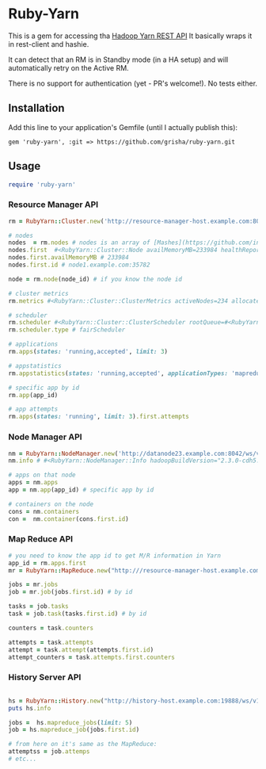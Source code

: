 # Ruby-Yarn

This is a gem for accessing tha [Hadoop Yarn REST API](https://hadoop.apache.org/docs/r2.4.1/hadoop-yarn/hadoop-yarn-site/WebServicesIntro.html)
It basically wraps it in rest-client and hashie.

It can detect that an RM is in Standby mode (in a HA setup) and will
automatically retry on the Active RM.

There is no support for authentication (yet - PR's welcome!). No tests
either.

## Installation

Add this line to your application's Gemfile (until I actually publish this):

    gem 'ruby-yarn', :git => https://github.com/grisha/ruby-yarn.git

## Usage

```ruby
require 'ruby-yarn'
```

### Resource Manager API

```ruby
rm = RubyYarn::Cluster.new('http://resource-manager-host.example.com:8088/ws/v1')

# nodes
nodes  = rm.nodes # nodes is an array of [Mashes](https://github.com/intridea/hashie)
nodes.first  #<RubyYarn::Cluster::Node availMemoryMB=233984 healthReport=""...
nodes.first.availMemoryMB # 233984
nodes.first.id # node1.example.com:35782

node = rm.node(node_id) # if you know the node id

# cluster metrics
rm.metrics #<RubyYarn::Cluster::ClusterMetrics activeNodes=234 allocatedMB=92569654 appsCompleted=130264 ...

# scheduler
rm.scheduler #<RubyYarn::Cluster::ClusterScheduler rootQueue=#<RubyYarn::Cluster::ClusterScheduler childQueues= ...
rm.scheduler.type # fairScheduler

# applications
rm.apps(states: 'running,accepted', limit: 3)

# appstatistics
rm.appstatistics(states: 'running,accepted', applicationTypes: 'mapreduce')

# specific app by id
rm.app(app_id)

# app attempts
rm.apps(states: 'running', limit: 3).first.attempts
```

### Node Manager API

```ruby
nm = RubyYarn::NodeManager.new('http://datanode23.example.com:8042/ws/v1')
nm.info # #<RubyYarn::NodeManager::Info hadoopBuildVersion="2.3.0-cdh5.1.0 ...

# apps on that node
apps = nm.apps
app = nm.app(app_id) # specific app by id

# containers on the node
cons = nm.containers
con =  nm.container(cons.first.id)
```

### Map Reduce API

```ruby
# you need to know the app id to get M/R information in Yarn
app_id = rm.apps.first
mr = RubyYarn::MapReduce.new("http:///resource-manager-host.example.com:8088/proxy/#{app_id}/ws/v1")

jobs = mr.jobs
job = mr.job(jobs.first.id) # by id

tasks = job.tasks
task = job.task(tasks.first.id) # by id

counters = task.counters

attempts = task.attempts
attempt = task.attempt(attempts.first.id)
attempt_counters = task.attempts.first.counters
```

### History Server API

```ruby

hs = RubyYarn::History.new("http://history-host.example.com:19888/ws/v1/history")
puts hs.info

jobs =  hs.mapreduce_jobs(limit: 5)
job = hs.mapreduce_job(jobs.first.id)

# from here on it's same as the MapReduce:
attemptss = job.attemps
# etc...
```
